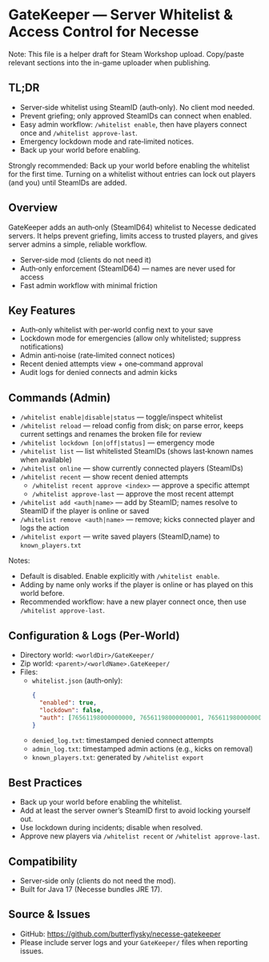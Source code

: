 # GateKeeper — Server Whitelist & Access Control for Necesse

Note: This file is a helper draft for Steam Workshop upload. Copy/paste relevant sections into the in-game uploader when publishing.

## TL;DR
- Server‑side whitelist using SteamID (auth‑only). No client mod needed.
- Prevent griefing; only approved SteamIDs can connect when enabled.
- Easy admin workflow: `/whitelist enable`, then have players connect once and `/whitelist approve-last`.
- Emergency lockdown mode and rate‑limited notices.
- Back up your world before enabling.

Strongly recommended: Back up your world before enabling the whitelist for the first time. Turning on a whitelist without entries can lock out players (and you) until SteamIDs are added.

## Overview
GateKeeper adds an auth‑only (SteamID64) whitelist to Necesse dedicated servers. It helps prevent griefing, limits access to trusted players, and gives server admins a simple, reliable workflow.

- Server‑side mod (clients do not need it)
- Auth‑only enforcement (SteamID64) — names are never used for access
- Fast admin workflow with minimal friction

## Key Features
- Auth‑only whitelist with per‑world config next to your save
- Lockdown mode for emergencies (allow only whitelisted; suppress notifications)
- Admin anti‑noise (rate‑limited connect notices)
- Recent denied attempts view + one‑command approval
- Audit logs for denied connects and admin kicks

## Commands (Admin)
- `/whitelist enable|disable|status` — toggle/inspect whitelist
- `/whitelist reload` — reload config from disk; on parse error, keeps current settings and renames the broken file for review
- `/whitelist lockdown [on|off|status]` — emergency mode
- `/whitelist list` — list whitelisted SteamIDs (shows last‑known names when available)
- `/whitelist online` — show currently connected players (SteamIDs)
- `/whitelist recent` — show recent denied attempts
  - `/whitelist recent approve <index>` — approve a specific attempt
  - `/whitelist approve-last` — approve the most recent attempt
- `/whitelist add <auth|name>` — add by SteamID; names resolve to SteamID if the player is online or saved
- `/whitelist remove <auth|name>` — remove; kicks connected player and logs the action
- `/whitelist export` — write saved players (SteamID,name) to `known_players.txt`

Notes:
- Default is disabled. Enable explicitly with `/whitelist enable`.
- Adding by name only works if the player is online or has played on this world before.
- Recommended workflow: have a new player connect once, then use `/whitelist approve-last`.

## Configuration & Logs (Per‑World)
- Directory world: `<worldDir>/GateKeeper/`
- Zip world: `<parent>/<worldName>.GateKeeper/`
- Files:
  - `whitelist.json` (auth‑only):
    ```json
    {
      "enabled": true,
      "lockdown": false,
      "auth": [76561198000000000, 76561198000000001, 76561198000000002]
    }
    ```
  - `denied_log.txt`: timestamped denied connect attempts
  - `admin_log.txt`: timestamped admin actions (e.g., kicks on removal)
  - `known_players.txt`: generated by `/whitelist export`

## Best Practices
- Back up your world before enabling the whitelist.
- Add at least the server owner’s SteamID first to avoid locking yourself out.
- Use lockdown during incidents; disable when resolved.
- Approve new players via `/whitelist recent` or `/whitelist approve-last`.

## Compatibility
- Server‑side only (clients do not need the mod).
- Built for Java 17 (Necesse bundles JRE 17).

## Source & Issues
- GitHub: https://github.com/butterflysky/necesse-gatekeeper
- Please include server logs and your `GateKeeper/` files when reporting issues.
